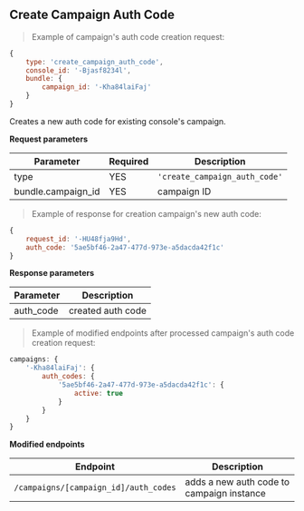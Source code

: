 ## Create Campaign Auth Code

> Example of campaign's auth code creation request:

```javascript
{
	type: 'create_campaign_auth_code',
	console_id: '-Bjasf8234l',
	bundle: {
		campaign_id: '-Kha84laiFaj'
	}
}
```

Creates a new auth code for existing console's campaign.

**Request parameters**

Parameter  | Required | Description
-----------|----------|------------
type | YES | `'create_campaign_auth_code'`
bundle.campaign_id | YES | campaign ID

> Example of response for creation campaign's new auth code:

```javascript
{
	request_id: '-HU48fja9Hd',
	auth_code: '5ae5bf46-2a47-477d-973e-a5dacda42f1c'
}
```

**Response parameters**

Parameter  | Description
-----------|------------
auth_code | created auth code

> Example of modified endpoints after processed campaign's auth code creation request:

```javascript
campaigns: {
	'-Kha84laiFaj': {
		auth_codes: {
			'5ae5bf46-2a47-477d-973e-a5dacda42f1c': {
				active: true
			}
		}
	}
}
```

**Modified endpoints**

Endpoint  | Description
-----------|------------
`/campaigns/[campaign_id]/auth_codes` | adds a new auth code to campaign instance
